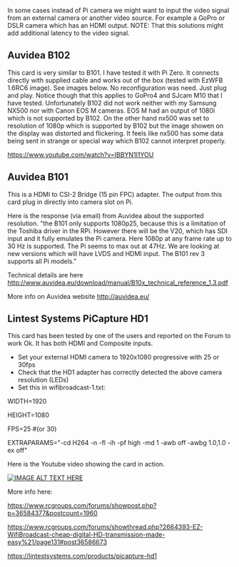 In some cases instead of Pi camera we might want to input the video signal from an external camera or another video source. For example a GoPro or DSLR camera which has an HDMI output. NOTE: That this solutions might add additional latency to the video signal.

## Auvidea B102
This card is very similar to B101. I have tested it with Pi Zero. It connects directly with supplied cable and works out of the box (tested with EzWFB 1.6RC6 image). See images below. No reconfiguration was need. Just plug and play. Notice though that this applies to GoPro4 and SJcam M10 that I have tested. Unfortunately B102 did not work neither with my Samsung NX500 nor with Canon EOS M cameras. EOS M had an output of 1080i which is not supported by B102. On the other hand nx500 was set to resolution of 1080p which is supported by B102 but the image showen on the display was distorted and flickering. It feels like nx500 has some data being sent in strange or special way which B102 cannot interpret properly.

https://www.youtube.com/watch?v=IBBYN1I1YOU

## Auvidea B101
This is a HDMI to CSI-2 Bridge (15 pin FPC) adapter. The output from this card plug in directly into camera slot on Pi. 

Here is the response (via email) from Auvidea about the supported resolution. "the B101 only supports 1080p25, because this is a limitation of the Toshiba driver in the RPi. However there will be the V20, which has SDI input and it fully emulates the Pi camera. Here 1080p at any frame rate up to 30 Hz is supported. The Pi seems to max out at 47Hz. We are looking at new versions which will have LVDS and HDMI input. The B101 rev 3 supports all Pi models."

Technical details are here http://www.auvidea.eu/download/manual/B10x_technical_reference_1.3.pdf

More info on Auvidea website http://auvidea.eu/


## Lintest Systems PiCapture HD1
This card has been tested by one of the users and reported on the Forum to work Ok. It has both HDMI and Composite inputs. 

- Set your external HDMI camera to 1920x1080 progressive with 25 or 30fps
- Check that the HD1 adapter has correctly detected the above camera resolution (LEDs)
- Set this in wifibroadcast-1.txt:

WIDTH=1920

HEIGHT=1080

FPS=25  #(or 30)

EXTRAPARAMS="-cd H264 -n -fl -ih -pf high -md 1 -awb off -awbg 1.0,1.0 -ex off"

Here is the Youtube video showing the card in action.

[![IMAGE ALT TEXT HERE](https://img.youtube.com/vi/NZZFx7HoXIw/0.jpg)](https://www.youtube.com/watch?v=NZZFx7HoXIw)



More info here:

https://www.rcgroups.com/forums/showpost.php?p=36584377&postcount=1960

https://www.rcgroups.com/forums/showthread.php?2664393-EZ-WifiBroadcast-cheap-digital-HD-transmission-made-easy%21/page131#post36586673

https://lintestsystems.com/products/picapture-hd1

